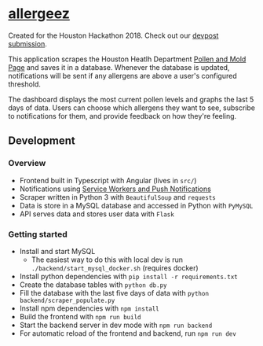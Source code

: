 # [allergeez](https://allergeez.me)

Created for the Houston Hackathon 2018. Check out our [devpost submission](https://devpost.com/software/allergeez).

This application scrapes the Houston Heatlh Department [Pollen and Mold Page](http://www.houstontx.gov/health/Pollen-Mold/index.html)
and saves it in a database. Whenever the database is updated, notifications will be sent if any allergens are above a user's
configured threshold. 

The dashboard displays the most current pollen levels and graphs the last 5 days of data. Users
can choose which allergens they want to see, subscribe to notifications for them, and provide
feedback on how they're feeling.

## Development

### Overview

 * Frontend built in Typescript with Angular (lives in `src/`)
 * Notifications using [Service Workers and Push Notifications](https://blog.angular-university.io/angular-push-notifications/)
 * Scraper written in Python 3 with `BeautifulSoup` and `requests`
 * Data is store in a MySQL database and accessed in Python with `PyMySQL`
 * API serves data and stores user data with `Flask`

### Getting started

 * Install and start MySQL
    * The easiest way to do this with local dev is run `./backend/start_mysql_docker.sh` (requires docker)
 * Install python dependencies with `pip install -r requirements.txt`
 * Create the database tables with `python db.py` 
 * Fill the database with the last five days of data with `python backend/scraper_populate.py`
 * Install npm dependencies with `npm install`
 * Build the frontend with `npm run build`
 * Start the backend server in dev mode with `npm run backend`
 * For automatic reload of the frontend and backend, run `npm run dev`

